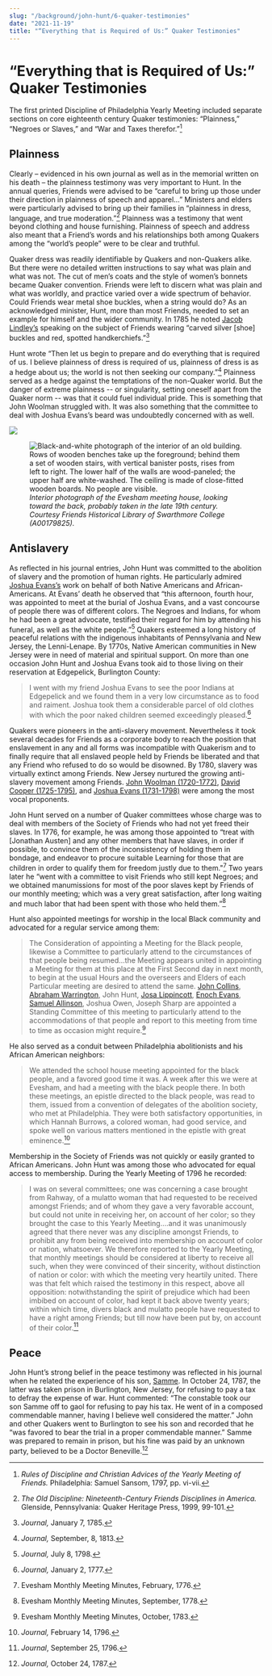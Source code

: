 ```yaml
---
slug: "/background/john-hunt/6-quaker-testimonies"
date: "2021-11-19"
title: "“Everything that is Required of Us:” Quaker Testimonies"
---
```


# “Everything that is Required of Us:” Quaker Testimonies

The first printed Discipline of Philadelphia Yearly Meeting included separate sections on core eighteenth century Quaker testimonies: “Plainness,” “Negroes or Slaves,” and “War and Taxes therefor.”[^30]

[^30]: _Rules of Discipline and Christian Advices of the Yearly Meeting of Friends._ Philadelphia: Samuel Sansom, 1797, pp. vi-vii.

## Plainness

Clearly – evidenced in his own journal as well as in the memorial written on his death – the plainness testimony was very important to Hunt. In the annual queries, Friends were advised to be “careful to bring up those under their direction in plainness of speech and apparel…” Ministers and elders were particularly advised to bring up their families in “plainness in dress, language, and true moderation.”[^31] Plainness was a testimony that went beyond clothing and house furnishing. Plainness of speech and address also meant that a Friend’s words and his relationships both among Quakers among the “world’s people” were to be clear and truthful.

[^31]: _The Old Discipline: Nineteenth-Century Friends Disciplines in America._  Glenside, Pennsylvania: Quaker Heritage Press, 1999, 99-101.

Quaker dress was readily identifiable by Quakers and non-Quakers alike. But there were no detailed written instructions to say what was plain and what was not. The cut of men’s coats and the style of women’s bonnets became Quaker convention. Friends were left to discern what was plain and what was worldly, and practice varied over a wide spectrum of behavior. Could Friends wear metal shoe buckles, when a string would do? As an acknowledged minister, Hunt, more than most Friends, needed to set an example for himself and the wider community. In 1785 he noted [Jacob Lindley’s](/entities/w6xf1s5t/) speaking on the subject of Friends wearing “carved silver \[shoe] buckles and red, spotted handkerchiefs.”[^32]

[^32]: _Journal,_ January 7, 1785.

Hunt wrote “Then let us begin to prepare and do everything that is required of us. I believe plainness of dress is required of us, plainness of dress is as a hedge about us; the world is not then seeking our company.”[^33] Plainness served as a hedge against the temptations of the non-Quaker world. But the danger of extreme plainness -- or singularity, setting oneself apart from the Quaker norm -- was that it could fuel individual pride. This is something that John Woolman struggled with. It was also something that the committee to deal with Joshua Evans’s beard was undoubtedly concerned with as well.

[^33]: _Journal,_ September, 8, 1813.

![](images/image8.jpg)
<p><figure>
  <img src="../images/image9.jpg" alt="Black-and-white photograph of the interior of an old building. Rows of wooden benches take up the foreground; behind them a set of wooden stairs, with vertical banister posts, rises from left to right. The lower half of the walls are wood-paneled; the upper half are white-washed. The ceiling is made of close-fitted wooden boards. No people are visible." title="Interior photograph of the Evesham meeting house, looking toward the back, probably taken in the late 19th century."/>
 <figcaption><i>Interior photograph of the Evesham meeting house, looking toward the back, probably taken in the late 19th century. Courtesy Friends Historical Library of Swarthmore College (A00179825).</i></figcaption>
</figure></p>

## Antislavery

As reflected in his journal entries, John Hunt was committed to the abolition of slavery and the promotion of human rights. He particularly admired [Joshua Evans’s](/entities/w6c82qz0) work on behalf of both Native Americans and African-Americans. At Evans’ death he observed that “this afternoon, fourth hour, was appointed to meet at the burial of Joshua Evans, and a vast concourse of people there was of different colors. The Negroes and Indians, for whom he had been a great advocate, testified their regard for him by attending his funeral, as well as the white people.”[^34] Quakers esteemed a long history of peaceful relations with the indigenous inhabitants of Pennsylvania and New Jersey, the Lenni-Lenape. By 1770s, Native American communities in New Jersey were in need of material and spiritual support. On more than one occasion John Hunt and Joshua Evans took aid to those living on their reservation at Edgepelick, Burlington County:
>I went with my friend Joshua Evans to see the poor Indians at Edgepelick and we found them in a very low circumstance as to food and raiment. Joshua took them a considerable parcel of old clothes with which the poor naked children seemed exceedingly pleased.[^35]

[^34]: _Journal,_ July 8, 1798.
[^35]: _Journal,_ January 2, 1777.

Quakers were pioneers in the anti-slavery movement. Nevertheless it took several decades for Friends as a corporate body to reach the position that enslavement in any and all forms was incompatible with Quakerism and to finally require that all enslaved people held by Friends be liberated and that any Friend who refused to do so would be disowned. By 1780, slavery was virtually extinct among Friends. New Jersey nurtured the growing anti-slavery movement among Friends. [John Woolman (1720-1772)](/entities/w6wr0v4m/), [David Cooper (1725-1795)](/entities/w6qj9kc7/), and [Joshua Evans (1731-1798)](/entities/w6c82qz0) were among the most vocal proponents.

John Hunt served on a number of Quaker committees whose charge was to deal with members of the Society of Friends who had not yet freed their slaves. In 1776, for example, he was among those appointed to “treat with \[Jonathan Austen] and any other members that have slaves, in order if possible, to convince them of the inconsistency of holding them in bondage, and endeavor to procure suitable Learning for those that are children in order to qualify them for freedom justly due to them."[^36] Two years later he “went with a committee to visit Friends who still kept Negroes; and we obtained manumissions for most of the poor slaves kept by Friends of our monthly meeting; which was a very great satisfaction, after long waiting and much labor that had been spent with those who held them.”[^37]

[^36]:  Evesham Monthly Meeting Minutes, February, 1776.
[^37]:  Evesham Monthly Meeting Minutes, September, 1778.

Hunt also appointed meetings for worship in the local Black community and advocated for a regular service among them:
>The Consideration of appointing a Meeting for the Black people, likewise a Committee to particularly attend to the circumstances of that people being resumed...the Meeting appears united in appointing a Meeting for them at this place at the First Second day in next month, to begin at the usual Hours and the overseers and Elders of each Particular meeting are desired to attend the same. [John Collins](/entities/w6165774), [Abraham Warrington](/entities/w6vv2hqk), John Hunt, [Josa Lippincott](/entities/w6jb6xn6), [Enoch Evans](/entities/w6wt9jhx), [Samuel Allinson](/entities/w6058f0z), Joshua Owen, Joseph Sharp  are appointed a Standing Committee of this meeting to particularly attend to the accommodations of that people and report to this meeting from time to time as occasion might require.[^38]

[^38]: Evesham Monthly Meeting Minutes, October, 1783.  

He also served as a conduit between Philadelphia abolitionists and his African American neighbors:
>We attended the school house meeting appointed for the black people, and a favored good time it was. A week after this we were at Evesham, and had a meeting with the black people there. In both these meetings, an epistle directed to the black people, was read to them, issued from a convention of delegates of the abolition society, who met at Philadelphia. They were both satisfactory opportunities, in which Hannah Burrows, a colored woman, had good service, and spoke well on various matters mentioned in the epistle with great eminence.[^39]

[^39]: _Journal,_ February 14, 1796.

Membership in the Society of Friends was not quickly or easily granted to African Americans. John Hunt was among those who advocated for equal access to membership. During the Yearly Meeting of 1796 he recorded:
>I was on several committees; one was concerning a case brought from Rahway, of a mulatto woman that had requested to be received amongst Friends; and of whom they gave a very favorable account, but could not unite in receiving her, on account of her color; so they brought the case to this Yearly Meeting….and it was unanimously agreed that there never was any discipline amongst Friends, to prohibit any from being received into membership on account of color or nation, whatsoever. We therefore reported to the Yearly Meeting, that monthly meetings should be considered at liberty to receive all such, when they were convinced of their sincerity, without distinction of nation or color: with which the meeting very heartily united. There was that felt which raised the testimony in this respect, above all opposition: notwithstanding the spirit of prejudice which had been imbibed on account of color, had kept it back above twenty years; within which time, divers black and mulatto people have requested to have a right among Friends; but till now have been put by, on account of their color.[^40]

[^40]: _Journal_, September 25, 1796.

## Peace

John Hunt’s strong belief in the peace testimony was reflected in his journal when he related the experience of his son, [Samme](/entities/w60h49sj/). In October 24, 1787, the latter was taken prison in Burlington, New Jersey, for refusing to pay a tax to defray the expense of war.  Hunt commented: “The constable took our son Samme off to gaol for refusing to pay his tax. He went of in a composed commendable manner, having I believe well considered the matter.” John and other Quakers went to Burlington to see his son and recorded that he “was favored to bear the trial in a proper commendable manner.” Samme was prepared to remain in prison, but his fine was paid by an unknown party, believed to be a Doctor Beneville.[^42]

[^42]: _Journal,_ October 24, 1787.
